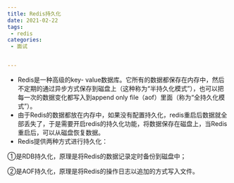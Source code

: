```yaml
---
title: Redis持久化
date: 2021-02-22
tags:
 - redis
categories:
 - 面试


---
```


- Redis是一种高级的key- value数据库。它所有的数据都保存在内存中，然后不定期的通过异步方式保存到磁盘上（这种称为“半持久化模式”），也可以把每一次的数据变化都写入到append only file（aof）里面（称为“全持久化模式”）。
- 由于Redis的数据都放在内存中，如果没有配置持久化，redis重启后数据就全部丢失了，于是需要开启redis的持久化功能，将数据保存在磁盘上，当Redis重启后，可以从磁盘恢复数据。
- Redis提供两种方式进行持久化：

①是RDB持久化，原理是将Redis的数据记录定时备份到磁盘中；

②是AOF持久化，原理是将Redis的操作日志以追加的方式写入文件。